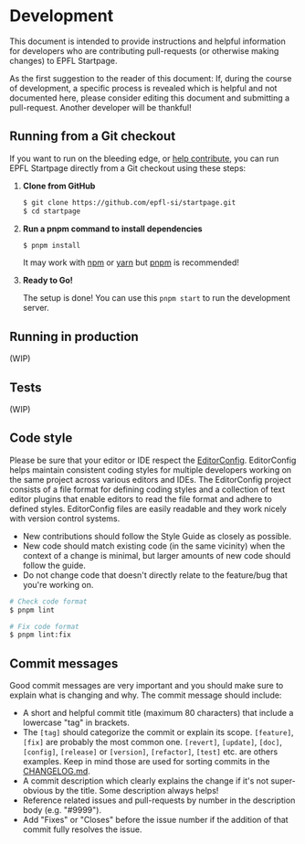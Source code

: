 <!--
  Please note that this document is adapted from
  https://github.com/meteor/meteor/blob/devel/DEVELOPMENT.md
  which is very well written!
-->

# Development

This document is intended to provide instructions and helpful information for
developers who are contributing pull-requests (or otherwise making changes) to
EPFL Startpage.

As the first suggestion to the reader of this document: If, during the course of
development, a specific process is revealed which is helpful and not documented
here, please consider editing this document and submitting a pull-request.
Another developer will be thankful!

## Running from a Git checkout

If you want to run on the bleeding edge, or [help contribute](CONTRIBUTING.md),
you can run EPFL Startpage directly from a Git checkout using these steps:

1. **Clone from GitHub**

   ```sh
   $ git clone https://github.com/epfl-si/startpage.git
   $ cd startpage
   ```

2. **Run a pnpm command to install dependencies**

   ```sh
   $ pnpm install
   ```

   It may work with [npm](https://www.npmjs.com/) or [yarn](https://yarnpkg.com/)
   but [pnpm](https://pnpm.io/) is recommended!

3. **Ready to Go!**

   The setup is done! You can use this `pnpm start` to run the development
   server.

## Running in production

(WIP)

## Tests

(WIP)

## Code style

Please be sure that your editor or IDE respect the [EditorConfig]. EditorConfig
helps maintain consistent coding styles for multiple developers working on the
same project across various editors and IDEs. The EditorConfig project consists
of a file format for defining coding styles and a collection of text editor
plugins that enable editors to read the file format and adhere to defined
styles. EditorConfig files are easily readable and they work nicely with version
control systems.

- New contributions should follow the Style Guide as closely as possible.
- New code should match existing code (in the same vicinity) when the context of
  a change is minimal, but larger amounts of new code should follow the guide.
- Do not change code that doesn't directly relate to the feature/bug that you're
  working on.

```sh
# Check code format
$ pnpm lint

# Fix code format
$ pnpm lint:fix
```

## Commit messages

Good commit messages are very important and you should make sure to explain what
is changing and why. The commit message should include:

- A short and helpful commit title (maximum 80 characters) that include a
  lowercase "tag" in brackets.
- The `[tag]` should categorize the commit or explain its scope. `[feature]`,
  `[fix]` are probably the most common one. `[revert]`, `[update]`, `[doc]`,
  `[config]`, `[release]` or `[version]`, `[refactor]`, `[test]` etc. are others
  examples. Keep in mind those are used for sorting commits in the
  [CHANGELOG.md].
- A commit description which clearly explains the change if it's not
  super-obvious by the title. Some description always helps!
- Reference related issues and pull-requests by number in the description body
  (e.g. "#9999").
- Add "Fixes" or "Closes" before the issue number if the addition of that commit
  fully resolves the issue.

[EditorConfig]: https://editorconfig.org/
[CHANGELOG.md]: ./CHANGELOG.md
